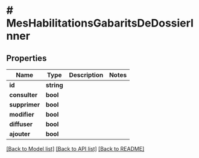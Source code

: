 # # MesHabilitationsGabaritsDeDossierInner

## Properties

Name | Type | Description | Notes
------------ | ------------- | ------------- | -------------
**id** | **string** |  |
**consulter** | **bool** |  |
**supprimer** | **bool** |  |
**modifier** | **bool** |  |
**diffuser** | **bool** |  |
**ajouter** | **bool** |  |

[[Back to Model list]](../../README.md#models) [[Back to API list]](../../README.md#endpoints) [[Back to README]](../../README.md)

